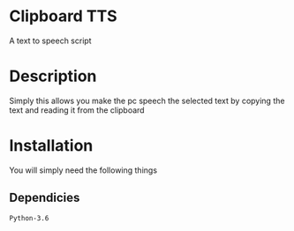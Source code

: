 # Clipboard TTS
A text to speech script

# Description
Simply this allows you make the pc speech the selected text by copying the text and reading it from the clipboard

# Installation
You will simply need the following things

## Dependicies
`Python-3.6`
